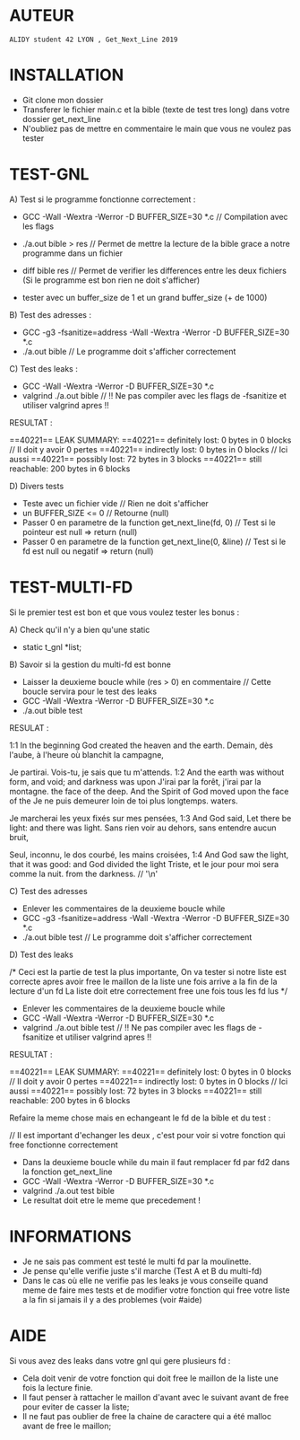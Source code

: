 # AUTEUR

	ALIDY student 42 LYON , Get_Next_Line 2019

# INSTALLATION

- Git clone mon dossier
- Transferer le fichier main.c et la bible (texte de test tres long) dans votre dossier get_next_line
- N'oubliez pas de mettre en commentaire le main que vous ne voulez pas tester 

# TEST-GNL

A) Test si le programme fonctionne correctement :

- GCC -Wall -Wextra -Werror -D BUFFER_SIZE=30 *.c       // Compilation avec les flags 
- ./a.out bible > res                                  // Permet de mettre la lecture de la bible grace a notre programme dans un fichier
- diff bible res									  // Permet de verifier les differences entre les deux fichiers (Si le programme est bon rien ne doit s'afficher)

- tester avec un buffer_size de 1 et un grand buffer_size (+ de 1000)

B) Test des adresses :

- GCC -g3 -fsanitize=address -Wall -Wextra -Werror -D BUFFER_SIZE=30 *.c
- ./a.out bible 														 // Le programme doit s'afficher correctement

C) Test des leaks :

- GCC -Wall -Wextra -Werror -D BUFFER_SIZE=30 *.c
- valgrind ./a.out bible										// !! Ne pas compiler avec les flags de -fsanitize et utiliser valgrind apres !!

RESULTAT :

==40221== LEAK SUMMARY:
==40221==    definitely lost: 0 bytes in 0 blocks				// Il doit y avoir 0 pertes
==40221==    indirectly lost: 0 bytes in 0 blocks				// Ici aussi
==40221==      possibly lost: 72 bytes in 3 blocks
==40221==    still reachable: 200 bytes in 6 blocks

D) Divers tests

- Teste avec un fichier vide 									// Rien ne doit s'afficher 
- un BUFFER_SIZE <= 0 											// Retourne (null)
- Passer 0 en parametre de la function get_next_line(fd, 0) 	// Test si le pointeur est null => return (null)
- Passer 0 en parametre de la function get_next_line(0, &line) // Test si le fd est null ou negatif => return (null)

# TEST-MULTI-FD

Si le premier test est bon et que vous voulez tester les bonus :

A) Check qu'il n'y a bien qu'une static

- static t_gnl	*list;

B) Savoir si la gestion du multi-fd est bonne

- Laisser la deuxieme boucle while (res > 0) en commentaire	// Cette boucle servira pour le test des leaks
- GCC -Wall -Wextra -Werror -D BUFFER_SIZE=30 *.c
- ./a.out bible test

RESULAT :

1:1 In the beginning God created the heaven and the earth.
Demain, dès l'aube, à l'heure où blanchit la campagne,

Je partirai. Vois-tu, je sais que tu m'attends.
1:2 And the earth was without form, and void; and darkness was upon
J'irai par la forêt, j'irai par la montagne.
the face of the deep. And the Spirit of God moved upon the face of the
Je ne puis demeurer loin de toi plus longtemps.
waters.


Je marcherai les yeux fixés sur mes pensées,
1:3 And God said, Let there be light: and there was light.
Sans rien voir au dehors, sans entendre aucun bruit,

Seul, inconnu, le dos courbé, les mains croisées,
1:4 And God saw the light, that it was good: and God divided the light
Triste, et le jour pour moi sera comme la nuit.
from the darkness.
																		 // '\n'

C) Test des adresses

- Enlever les commentaires de la deuxieme boucle while
- GCC -g3 -fsanitize=address -Wall -Wextra -Werror -D BUFFER_SIZE=30 *.c
- ./a.out bible test													 // Le programme doit s'afficher correctement

D) Test des leaks

/* 	Ceci est la partie de test la plus importante, 
	On va tester si notre liste est correcte apres avoir free le maillon de la liste une fois arrive a la fin de la lecture d'un fd
	La liste doit etre correctement free une fois tous les fd lus 	*/

- Enlever les commentaires de la deuxieme boucle while
- GCC -Wall -Wextra -Werror -D BUFFER_SIZE=30 *.c
- valgrind ./a.out bible test					   // !! Ne pas compiler avec les flags de -fsanitize et utiliser valgrind apres !!

RESULTAT :

==40221== LEAK SUMMARY:
==40221==    definitely lost: 0 bytes in 0 blocks				// Il doit y avoir 0 pertes
==40221==    indirectly lost: 0 bytes in 0 blocks				// Ici aussi
==40221==    possibly lost: 72 bytes in 3 blocks
==40221==    still reachable: 200 bytes in 6 blocks

Refaire la meme chose mais en echangeant le fd de la bible et du test :

// Il est important d'echanger les deux , c'est pour voir si votre fonction qui free fonctionne correctement

- Dans la deuxieme boucle while du main il faut remplacer fd par fd2 dans la fonction get_next_line 
- GCC -Wall -Wextra -Werror -D BUFFER_SIZE=30 *.c
- valgrind ./a.out test bible
- Le resultat doit etre le meme que precedement !

# INFORMATIONS

- Je ne sais pas comment est testé le multi fd par la moulinette.
- Je pense qu'elle verifie juste s'il marche (Test A et B du multi-fd)
- Dans le cas où elle ne verifie pas les leaks je vous conseille quand meme de faire mes tests 
	et de modifier votre fonction qui free votre liste a la fin si jamais il y a des problemes (voir #aide)

# AIDE

Si vous avez des leaks dans votre gnl qui gere plusieurs fd :

- Cela doit venir de votre fonction qui doit free le maillon de la liste une fois la lecture finie.
- Il faut penser à rattacher le maillon d'avant avec le suivant avant de free pour eviter de casser la liste;
- Il ne faut pas oublier de free la chaine de caractere qui a été malloc avant de free le maillon;
 